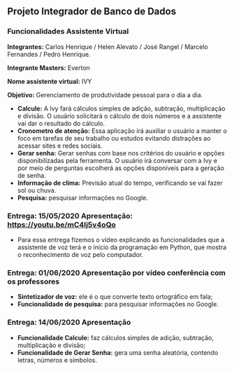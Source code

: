 ## Projeto Integrador de Banco de Dados

### Funcionalidades Assistente Virtual


**Integrantes:** Carlos Henrique / Helen Alevato / José Rangel / Marcelo Fernandes / Pedro Henrique.

**Integrante Masters:** Everton

**Nome assistente virtual:** IVY

**Objetivo:** Gerenciamento de produtividade pessoal para o dia a dia.

* **Calcule:** A Ivy fará cálculos simples de adição, subtração, multiplicação e divisão. O usuário solicitará o cálculo de dois números e a assistente vai dar o resultado do cálculo.
* **Cronometro de atenção:** Essa aplicação irá auxiliar o usuário a manter o foco em tarefas de seu trabalho ou estudos evitando distrações ao acessar sites e redes sociais.
* **Gerar senha:** Gerar senhas com base nos critérios do usuário e opções disponibilizadas pela ferramenta. O usuário irá conversar com a Ivy e por meio de perguntas escolherá as opções disponíveis para a geração de senha.
* **Informação de clima:** Previsão atual do tempo, verificando se vai fazer sol ou chuva.
* **Pesquisa:** pesquisar informações no Google.

### Entrega: 15/05/2020 **Apresentação:** https://youtu.be/mC4Ij5v4oQo
* Para essa entrega fizemos o vídeo explicando as funcionalidades que a assistente de voz terá e o início da programação em Python, que mostra o reconhecimento de voz pelo computador.

### Entrega: 01/06/2020 **Apresentação por vídeo conferência com os professores**
* **Sintetizador de voz:** ele é o que converte texto ortográfico em fala;
* **Funcionalidade de pesquisa:** para pesquisar informações no Google.

### Entrega: 14/06/2020 **Apresentação**
* **Funcionalidade Calcule:** faz cálculos simples de adição, subtração, multiplicação e divisão;
* **Funcionalidade de Gerar Senha:** gera uma senha aleatória, contendo letras, números e símbolos.

